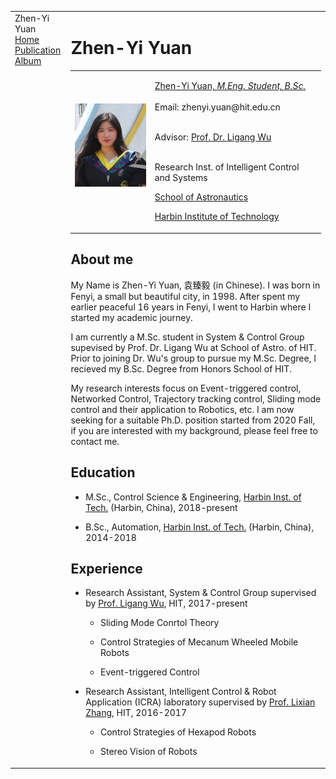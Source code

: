 <!DOCTYPE html PUBLIC "-//W3C//DTD XHTML 1.1//EN"
  "http://www.w3.org/TR/xhtml11/DTD/xhtml11.dtd">
<html xmlns="http://www.w3.org/1999/xhtml" xml:lang="en">
<head>
<meta name="generator" content="jemdoc, see http://jemdoc.jaboc.net/" />
<meta http-equiv="Content-Type" content="text/html;charset=gb2312" />
<link rel="stylesheet" href="jemdoc.css" type="text/css" />
<title>Zhen-Yi Yuan</title>
</head>
<body>
<table summary="Table for page layout." id="tlayout">
<tr valign="top">
<td id="layout-menu">
<div class="menu-category">Zhen-Yi Yuan</div>
<div class="menu-item"><a href="index.html" class="current">Home</a></div>
<div class="menu-item"><a href="publication.html">Publication</a></div>
<div class="menu-item"><a href="album.html">Album</a></div>
</td>
<td id="layout-content">
<div id="toptitle">
<h1>Zhen-Yi Yuan</h1>
</div>
<table class="imgtable"><tr><td>
<a href="https://zhenyi-yuan.github.io"><img src="photos/bio.jpg" alt="alt text" width="175px" /></a>&nbsp;</td>
<td align="left"><p><a href="https://zhenyi-yuan.github.io">Zhen-Yi Yuan, <i>M.Eng. Student, B.Sc.</i></a><br /><br />
Email: zhenyi.yuan@hit.edu.cn<br /><br /></p>
<p>Advisor: <a href="http://homepage.hit.edu.cn/wuligang" target ="_blank">Prof. Dr. Ligang Wu</a><br /><br /></p>
<p>Research Inst. of Intelligent Control and Systems</a><br /></p>
<p><a href="http://sa.hit.edu.cn/wwwwwww/list.htm" target ="_blank">School of Astronautics</a><br /></p>
<p><a href="http://en.hit.edu.cn/" target ="_blank">Harbin Institute of Technology</a></p>
</td></tr></table>
<h2>About me</h2>
<p>My Name is Zhen-Yi Yuan, 袁臻毅 (in Chinese). I was born in Fenyi, a small but beautiful city, in 1998. After spent my earlier peaceful 16 years in Fenyi, I went to Harbin where I started my academic journey.</p>
<p>I am currently a M.Sc. student in System & Control Group supevised by Prof. Dr. Ligang Wu at School of Astro. of HIT. Prior to joining Dr. Wu's group to pursue my M.Sc. Degree, I recieved my B.Sc. Degree from Honors School of HIT.</p>
<p>My research interests focus on Event-triggered control, Networked Control, Trajectory tracking control, Sliding mode control and their application to Robotics, etc. I am now seeking for a suitable Ph.D. position started from 2020 Fall, if you are interested with my background, please feel free to contact me.</p>

<h2>Education</h2>
<ul>
<li><p>M.Sc., Control Science & Engineering, <a href="http://en.hit.edu.cn/" target ="_blank">Harbin Inst. of Tech.</a> (Harbin, China), 2018-present</p>
</li>
<li><p>B.Sc., Automation, <a href="http://en.hit.edu.cn/" target ="_blank">Harbin Inst. of Tech.</a> (Harbin, China), 2014-2018</p>
</li>
</ul>
<h2>Experience</h2>
<ul>
<li><p>Research Assistant, System & Control Group supervised by <a href="http://homepage.hit.edu.cn/wuligang" target ="_blank">Prof. Ligang Wu</a>, HIT, 2017-present</p>
<ul>
<li><p>Sliding Mode Conrtol Theory</p>
</li>
<li><p>Control Strategies of Mecanum Wheeled Mobile Robots</p>
</li>
<li><p>Event-triggered Control</p>
</li></ul>
</li></ul>
<ul>
<li><p>Research Assistant, Intelligent Control & Robot Application (ICRA) laboratory supervised by <a href="http://homepage.hit.edu.cn/pages/lixianzhang" target ="_blank">Prof. Lixian Zhang</a>, HIT, 2016-2017</p>
<ul>
<li><p>Control Strategies of Hexapod Robots</p>
</li>
<li><p>Stereo Vision of Robots</p>
</li>
</ul>
</li>
</ul>
<div id="footer">
<div id="footer-text">

</div>
</div>
</td>
</tr>
</table>
</body>
</html>
